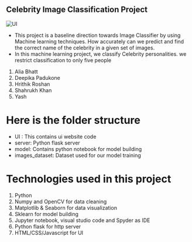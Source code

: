 ## Celebrity Image Classification Project

![UI](https://user-images.githubusercontent.com/35190179/104934895-97d01c00-59d0-11eb-84ee-09156a5f289d.png)


* This project is a baseline direction towards Image Classifier by using Machine learning techniques. How accurately can we predict and find the correct name of the celebrity in a given set of images.
* In this machine learning project, we classify Celebrity personalities. we restrict classification to only five people
1) Alia Bhatt
2) Deepika Padukone
3) Hrithik Roshan
4) Shahrukh Khan
5) Yash

# Here is the folder structure
* UI : This contains ui website code 
* server: Python flask server
* model: Contains python notebook for model building
* images_dataset: Dataset used for our model training

# Technologies used in this project
1. Python
2. Numpy and OpenCV for data cleaning
3. Matplotlib & Seaborn for data visualization
4. Sklearn for model building
5. Jupyter notebook, visual studio code and Spyder as IDE
6. Python flask for http server
7. HTML/CSS/Javascript for UI

